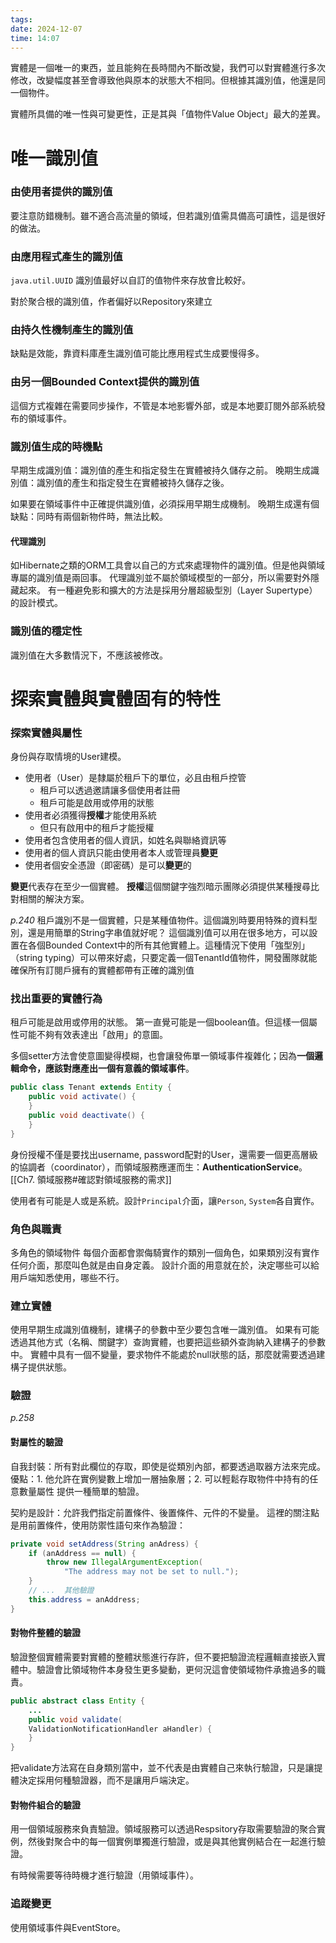 ```yaml
---
tags: 
date: 2024-12-07
time: 14:07
---
```

實體是一個唯一的東西，並且能夠在長時間內不斷改變，我們可以對實體進行多次修改，改變幅度甚至會導致他與原本的狀態大不相同。但根據其識別值，他還是同一個物件。

實體所具備的唯一性與可變更性，正是其與「值物件Value Object」最大的差異。

# 唯一識別值
### 由使用者提供的識別值
要注意防錯機制。雖不適合高流量的領域，但若識別值需具備高可讀性，這是很好的做法。

### 由應用程式產生的識別值
`java.util.UUID`
識別值最好以自訂的值物件來存放會比較好。

對於聚合根的識別值，作者偏好以Repository來建立

### 由持久性機制產生的識別值
缺點是效能，靠資料庫產生識別值可能比應用程式生成要慢得多。

### 由另一個Bounded Context提供的識別值
這個方式複雜在需要同步操作，不管是本地影響外部，或是本地要訂閱外部系統發布的領域事件。

### 識別值生成的時機點
早期生成識別值：識別值的產生和指定發生在實體被持久儲存之前。
晚期生成識別值：識別值的產生和指定發生在實體被持久儲存之後。

如果要在領域事件中正確提供識別值，必須採用早期生成機制。
晚期生成還有個缺點：同時有兩個新物件時，無法比較。

#### 代理識別
如Hibernate之類的ORM工具會以自己的方式來處理物件的識別值。但是他與領域專屬的識別值是兩回事。
代理識別並不屬於領域模型的一部分，所以需要對外隱藏起來。
有一種避免影和擴大的方法是採用分層超級型別（Layer Supertype）的設計模式。

### 識別值的穩定性
識別值在大多數情況下，不應該被修改。


# 探索實體與實體固有的特性

### 探索實體與屬性
身份與存取情境的User建模。
- 使用者（User）是隸屬於租戶下的單位，必且由租戶控管
	- 租戶可以透過邀請讓多個使用者註冊
	- 租戶可能是啟用或停用的狀態
- 使用者必須獲得**授權**才能使用系統
	- 但只有啟用中的租戶才能授權
- 使用者包含使用者的個人資訊，如姓名與聯絡資訊等
- 使用者的個人資訊只能由使用者本人或管理員**變更**
- 使用者個安全憑證（即密碼）是可以**變更**的

**變更**代表存在至少一個實體。
**授權**這個關鍵字強烈暗示團隊必須提供某種搜尋比對相關的解決方案。

*p.240*
租戶識別不是一個實體，只是某種值物件。這個識別時要用特殊的資料型別，還是用簡單的String字串值就好呢？
這個識別值可以用在很多地方，可以設置在各個Bounded Context中的所有其他實體上。這種情況下使用「強型別」（string typing）可以帶來好處，只要定義一個TenantId值物件，開發團隊就能確保所有訂閱戶擁有的實體都帶有正確的識別值


### 找出重要的實體行為
租戶可能是啟用或停用的狀態。
第一直覺可能是一個boolean值。但這樣一個屬性可能不夠有效表達出「啟用」的意圖。

多個setter方法會使意圖變得模糊，也會讓發佈單一領域事件複雜化；因為**一個邏輯命令，應該對應產出一個有意義的領域事件**。 

```java
public class Tenant extends Entity {
	public void activate() {
	}
	public void deactivate() {
	}
}
```

身份授權不僅是要找出username, password配對的User，還需要一個更高層級的協調者（coordinator），而領域服務應運而生：**AuthenticationService**。[[Ch7. 領域服務#確認對領域服務的需求]]

使用者有可能是人或是系統。設計`Principal`介面，讓`Person`, `System`各自實作。

### 角色與職責
多角色的領域物件
每個介面都會禦侮騎實作的類別一個角色，如果類別沒有實作任何介面，那麼叫色就是由自身定義。
設計介面的用意就在於，決定哪些可以給用戶端知悉使用，哪些不行。

### 建立實體
使用早期生成識別值機制，建構子的參數中至少要包含唯一識別值。
如果有可能透過其他方式（名稱、關鍵字）查詢實體，也要把這些額外查詢納入建構子的參數中。
實體中具有一個不變量，要求物件不能處於null狀態的話，那麼就需要透過建構子提供狀態。

### 驗證
*p.258*
#### 對屬性的驗證
自我封裝：所有對此欄位的存取，即使是從類別內部，都要透過取器方法來完成。
優點：1. 他允許在實例變數上增加一層抽象層；2. 可以輕鬆存取物件中持有的任意數量屬性
提供一種簡單的驗證。

契約是設計：允許我們指定前置條件、後置條件、元件的不變量。
這裡的關注點是用前置條件，使用防禦性語句來作為驗證：
```java
private void setAddress(String anAdress) {
	if (anAddress == null) {
		throw new IllegalArgumentException(
			"The address may not be set to null.");
	}
	// ...  其他驗證
	this.address = anAddress;
}
```

#### 對物件整體的驗證

驗證整個實體需要對實體的整體狀態進行存許，但不要把驗證流程邏輯直接嵌入實體中。驗證會比領域物件本身發生更多變動，更何況這會使領域物件承擔過多的職責。

```java
public abstract class Entity {
	...
	public void validate(
	ValidationNotificationHandler aHandler) {
	}
}
```
把validate方法寫在自身類別當中，並不代表是由實體自己來執行驗證，只是讓提體決定採用何種驗證器，而不是讓用戶端決定。

#### 對物件組合的驗證
用一個領域服務來負責驗證。領域服務可以透過Respsitory存取需要驗證的聚合實例，然後對聚合中的每一個實例單獨進行驗證，或是與其他實例結合在一起進行驗證。

有時候需要等待時機才進行驗證（用領域事件）。

### 追蹤變更
使用領域事件與EventStore。